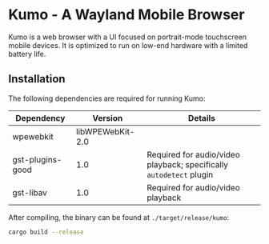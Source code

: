# Kumo - A Wayland Mobile Browser

Kumo is a web browser with a UI focused on portrait-mode touchscreen mobile
devices. It is optimized to run on low-end hardware with a limited battery life.

## Installation

The following dependencies are required for running Kumo:

| Dependency        | Version          | Details                                                             |
| ----------------- | ---------------- | ------------------------------------------------------------------- |
| wpewebkit         | libWPEWebKit-2.0 |                                                                     |
| gst-plugins-good  | 1.0              | Required for audio/video playback; specifically `autodetect` plugin |
| gst-libav         | 1.0              | Required for audio/video playback                                   |

After compiling, the binary can be found at `./target/release/kumo`:

```sh
cargo build --release
```
